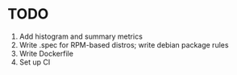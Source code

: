 # TODO

1. Add histogram and summary metrics
2. Write .spec for RPM-based distros; write debian package rules
3. Write Dockerfile
4. Set up CI
